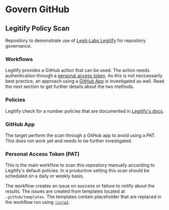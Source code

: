 # Govern GitHub

## Legitify Policy Scan

Repository to demonstrate use of [Legit-Labs Legitify](https://github.com/legit-labs/legitify) for repository governance.

### Workflows

Legitify provides a GitHub action that can be used. The action needs authentication through a [personal access token](#personal-access-token-pat). As this is not neccessarily best practice, an approach using a [GitHub App](#github-app) is investigated as well. Read the next section to get further details about the two methods.

### Policies

Legitify check for a number policies that are documented in [Legitify's docs](https://legitify.dev/github/).

### GitHub App

The target perform the scan through a GitHub app to avoid using a PAT. This does not work yet and needs to be further investigated.

### Personal Access Token (PAT)

This is the main workflow to scan this repository manually according to Legitify's default policies. In a productive setting this scan should be scheduled on a daily or weekly basis.

The workflow creates an issue on success or failure to notify about the results. The issues are created from templates located at `.github/templates`. The templates contain placeholder that are replaced in the workflow run using [`jinja2`](https://jinja.palletsprojects.com/en/3.0.x/).

